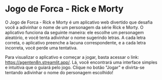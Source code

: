 # Jogo de Forca - Rick e Morty

O Jogo de Forca - Rick e Morty é um aplicativo web divertido que desafia você a adivinhar o nome de um personagem da série Rick e Morty. O aplicativo funciona da seguinte maneira: ele escolhe um personagem aleatório, e você tenta adivinhar o nome sugerindo letras. A cada letra correta, o aplicativo preenche a lacuna correspondente, e a cada letra incorreta, você perde uma tentativa.

Para visualizar o aplicativo e começar a jogar, basta acessar o link: https://agenten8n.streamlit.app/. Lá, você encontrará uma interface simples e intuitiva que o guiará pelo jogo. Clique no botão "Jogar" e divirta-se tentando adivinhar o nome do personagem escolhido!